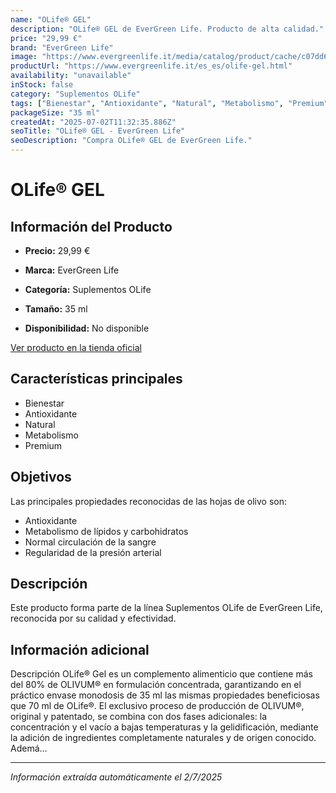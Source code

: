 ```yaml
---
name: "OLife® GEL"
description: "OLife® GEL de EverGreen Life. Producto de alta calidad."
price: "29,99 €"
brand: "EverGreen Life"
image: "https://www.evergreenlife.it/media/catalog/product/cache/c07dd61d864357977e19899508bed4cf/o/l/olife_gel_agrumi.png"
productUrl: "https://www.evergreenlife.it/es_es/olife-gel.html"
availability: "unavailable"
inStock: false
category: "Suplementos OLife"
tags: ["Bienestar", "Antioxidante", "Natural", "Metabolismo", "Premium"]
packageSize: "35 ml"
createdAt: "2025-07-02T11:32:35.886Z"
seoTitle: "OLife® GEL - EverGreen Life"
seoDescription: "Compra OLife® GEL de EverGreen Life."
---
```


# OLife® GEL



## Información del Producto

- **Precio:** 29,99 €
- **Marca:** EverGreen Life

- **Categoría:** Suplementos OLife
- **Tamaño:** 35 ml
- **Disponibilidad:** No disponible

[Ver producto en la tienda oficial](https://www.evergreenlife.it/es_es/olife-gel.html)

## Características principales

- Bienestar
- Antioxidante
- Natural
- Metabolismo
- Premium


## Objetivos

Las principales propiedades reconocidas de las hojas de olivo son:
- Antioxidante
- Metabolismo de lípidos y carbohidratos
- Normal circulación de la sangre
- Regularidad de la presión arterial


## Descripción

Este producto forma parte de la línea Suplementos OLife de EverGreen Life, reconocida por su calidad y efectividad.


## Información adicional

Descripción
        OLife® Gel es un complemento alimenticio que contiene más del 80% de OLIVUM® en formulación concentrada, garantizando en el práctico envase monodosis de 35 ml las mismas propiedades beneficiosas que 70 ml de OLife®. El exclusivo proceso de producción de OLIVUM®, original y patentado, se combina con dos fases adicionales: la concentración y el vacío a bajas temperaturas y la gelidificación, mediante la adición de ingredientes completamente naturales y de origen conocido. Ademá...

---

*Información extraída automáticamente el 2/7/2025*
